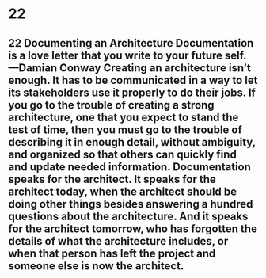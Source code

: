 # 22

## 22 Documenting an Architecture Documentation is a love letter that you write to your future self. —Damian Conway Creating an architecture isn’t enough. It has to be communicated in a way to let its stakeholders use it properly to do their jobs. If you go to the trouble of creating a strong architecture, one that you expect to stand the test of time, then you must go to the trouble of describing it in enough detail, without ambiguity, and organized so that others can quickly find and update needed information. Documentation speaks for the architect. It speaks for the architect today, when the architect should be doing other things besides answering a hundred questions about the architecture. And it speaks for the architect tomorrow, who has forgotten the details of what the architecture includes, or when that person has left the project and someone else is now the architect.